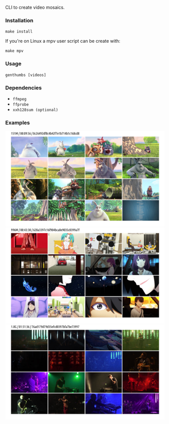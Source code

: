CLI to create video mosaics.

### Installation

```
make install
```

If you're on Linux a mpv user script can be create with:

```
make mpv
```

### Usage

```
genthumbs [videos]
```

### Dependencies
 - `ffmpeg`
 - `ffprobe`
 - `xxh128sum (optional)`
 
 ### Examples

 ![BigBuckBunny](/assets/BigBuckBunny.jpg)
 ![owarimonogatari](/assets/owarimonogatari.jpg)
 ![bonobo](/assets/bonobo.jpg)
